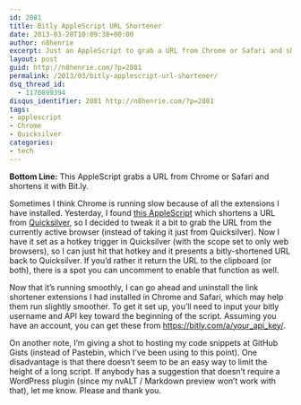 ```yaml
---
id: 2081
title: Bitly AppleScript URL Shortener
date: 2013-03-28T10:09:38+00:00
author: n8henrie
excerpt: Just an AppleScript to grab a URL from Chrome or Safari and shorten it with Bitly.
layout: post
guid: http://n8henrie.com/?p=2081
permalink: /2013/03/bitly-applescript-url-shortener/
dsq_thread_id:
  - 1170899394
disqus_identifier: 2081 http://n8henrie.com/?p=2081
tags:
- applescript
- Chrome
- Quicksilver
categories:
- tech
---
```

**Bottom Line:** This AppleScript grabs a URL from Chrome or Safari and shortens it with Bit.ly. <!--more-->

Sometimes I think Chrome is running slow because of all the extensions I have installed. Yesterday, I found <a target="_blank" href="http://qsapp.com/wiki/Shorten_URL_(AppleScript)">this AppleScript</a> which shortens a URL from <a target="_blank" href="http://qsapp.com/" title="Quicksilver Website">Quicksilver</a>, so I decided to tweak it a bit to grab the URL from the currently active browser (instead of taking it just from Quicksilver). Now I have it set as a hotkey trigger in Quicksilver (with the scope set to only web browsers), so I can just hit that hotkey and it presents a bitly-shortened URL back to Quicksilver. If you’d rather it return the URL to the clipboard (or both), there is a spot you can uncomment to enable that function as well.

Now that it’s running smoothly, I can go ahead and uninstall the link shortener extensions I had installed in Chrome and Safari, which may help them run slightly smoother. To get it set up, you’ll need to input your bitly username and API key toward the beginning of the script. Assuming you have an account, you can get these from <a target="_blank" href="https://bitly.com/a/your_api_key/">https://bitly.com/a/your_api_key/</a>.

On another note, I’m giving a shot to hosting my code snippets at GitHub Gists (instead of Pastebin, which I’ve been using to this point). One disadvantage is that there doesn’t seem to be an easy way to limit the height of a long script. If anybody has a suggestion that doesn’t require a WordPress plugin (since my nvALT / Markdown preview won’t work with that), let me know. Please and thank you.